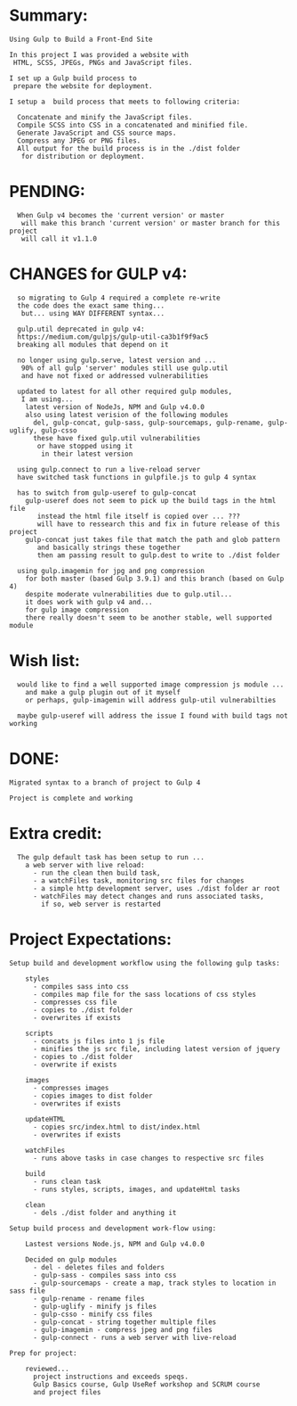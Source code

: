 # Summary:

    Using Gulp to Build a Front-End Site

    In this project I was provided a website with
     HTML, SCSS, JPEGs, PNGs and JavaScript files.

    I set up a Gulp build process to
     prepare the website for deployment.

    I setup a  build process that meets to following criteria:

      Concatenate and minify the JavaScript files.
      Compile SCSS into CSS in a concatenated and minified file.
      Generate JavaScript and CSS source maps.
      Compress any JPEG or PNG files.
      All output for the build process is in the ./dist folder
       for distribution or deployment.

# PENDING:

      When Gulp v4 becomes the 'current version' or master
       will make this branch 'current version' or master branch for this project
       will call it v1.1.0

# CHANGES for GULP v4:

      so migrating to Gulp 4 required a complete re-write
      the code does the exact same thing...
       but... using WAY DIFFERENT syntax...

      gulp.util deprecated in gulp v4:
      https://medium.com/gulpjs/gulp-util-ca3b1f9f9ac5 
      breaking all modules that depend on it

      no longer using gulp.serve, latest version and ...
       90% of all gulp 'server' modules still use gulp.util
       and have not fixed or addressed vulnerabilities

      updated to latest for all other required gulp modules,
       I am using...
        latest version of NodeJs, NPM and Gulp v4.0.0
        also using latest verision of the following modules
          del, gulp-concat, gulp-sass, gulp-sourcemaps, gulp-rename, gulp-uglify, gulp-csso
          these have fixed gulp.util vulnerabilities
           or have stopped using it
            in their latest version

      using gulp.connect to run a live-reload server
      have switched task functions in gulpfile.js to gulp 4 syntax
      
      has to switch from gulp-useref to gulp-concat
        gulp-useref does not seem to pick up the build tags in the html file
           instead the html file itself is copied over ... ???
           will have to ressearch this and fix in future release of this project
        gulp-concat just takes file that match the path and glob pattern 
           and basically strings these together 
           then am passing result to gulp.dest to write to ./dist folder

      using gulp.imagemin for jpg and png compression
        for both master (based Gulp 3.9.1) and this branch (based on Gulp 4)
        despite moderate vulnerabilities due to gulp.util...
        it does work with gulp v4 and...
        for gulp image compression
        there really doesn't seem to be another stable, well supported module
        
# Wish list: 

      would like to find a well supported image compression js module ...
        and make a gulp plugin out of it myself
        or perhaps, gulp-imagemin will address gulp-util vulnerabilties 
      
      maybe gulp-useref will address the issue I found with build tags not working 

# DONE:

    Migrated syntax to a branch of project to Gulp 4

    Project is complete and working 

# Extra credit:

      The gulp default task has been setup to run ...
        a web server with live reload:
          - run the clean then build task,
          - a watchFiles task, monitoring src files for changes
          - a simple http development server, uses ./dist folder ar root
          - watchFiles may detect changes and runs associated tasks,
            if so, web server is restarted

# Project Expectations:    

    Setup build and development workflow using the following gulp tasks:

        styles
          - compiles sass into css
          - compiles map file for the sass locations of css styles
          - compresses css file
          - copies to ./dist folder
          - overwrites if exists

        scripts
          - concats js files into 1 js file
          - minifies the js src file, including latest version of jquery
          - copies to ./dist folder
          - overwrite if exists

        images
          - compresses images
          - copies images to dist folder
          - overwrites if exists

        updateHTML
          - copies src/index.html to dist/index.html
          - overwrites if exists

        watchFiles
          - runs above tasks in case changes to respective src files

        build
          - runs clean task
          - runs styles, scripts, images, and updateHtml tasks

        clean
          - dels ./dist folder and anything it

    Setup build process and development work-flow using:

        Lastest versions Node.js, NPM and Gulp v4.0.0

        Decided on gulp modules  
          - del - deletes files and folders
          - gulp-sass - compiles sass into css
          - gulp-sourcemaps - create a map, track styles to location in sass file
          - gulp-rename - rename files
          - gulp-uglify - minify js files
          - gulp-csso - minify css files
          - gulp-concat - string together multiple files
          - gulp-imagemin - compress jpeg and png files
          - gulp-connect - runs a web server with live-reload

    Prep for project:

        reviewed...
          project instructions and exceeds speqs.
          Gulp Basics course, Gulp UseRef workshop and SCRUM course
          and project files
